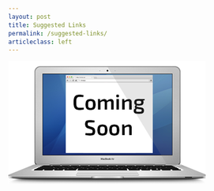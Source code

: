 ```yaml
---
layout: post
title: Suggested Links
permalink: /suggested-links/
articleclass: left
---
```


<img src="/img/soon_teaser.png" alt="Section coming soon">
